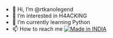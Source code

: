 - 👋 Hi, I’m @rtkanolegend
- 👀 I’m interested in H4ACKING
- 🌱 I’m currently learning Python
- 📫 How to reach me 
<a href="https://bit.ly/2BNk3P1"><img title="Made in INDIA" src="https://img.shields.io/badge/MADE%20IN-INDIA-SCRIPT?colorA=%23ff8100&colorB=%23017e40&colorC=%23ff0000&style=for-the-badge"></a>
<!---
RtkAnolegend/rtk-anolegend is a ✨ special ✨ repository because its `README.md` (this file) appears on your GitHub profile.
You can click the Preview link to take a look at your changes.
--->
